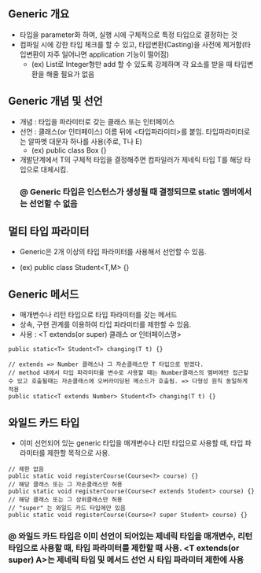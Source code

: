 ## Generic 개요
  * 타입을 parameter화 하여, 실행 시에 구체적으로 특정 타입으로 결정하는 것
  * 컴파일 시에 강한 타입 체크를 할 수 있고, 타입변환(Casting)을 사전에 제거함(타입변환이 자주 일어나면 application 기능이 떨어짐)
    - (ex) List<Integer>로 Integer형만 add 할 수 있도록 강제하며 각 요소를 받을 때 타입변환을 해줄 필요가 없음
  
## Generic 개념 및 선언
  * 개념 : 타입을 파라미터로 갖는 클래스 또는 인터페이스
  * 선언 : 클래스(or 인터페이스) 이름 뒤에 <타입파라미터>를 붙임. 타입파라미터로는 알파벳 대문자 하나를 사용(주로, T나 E)
    - (ex) public class Box<T> {}
  * 개발단계에서 T의 구체적 타입을 결정해주면 컴파일러가 제네릭 타입 T를 해당 타입으로 대체시킴.
    ### @ Generic 타입은 인스턴스가 생성될 때 결정되므로 static 멤버에서는 선언할 수 없음
  
## 멀티 타입 파라미터
  * Generic은 2개 이상의 타입 파라미터를 사용해서 선언할 수 있음.
   - (ex) public class Student<T,M> {}
  
## Generic 메서드
  * 매개변수나 리턴 타입으로 타입 파라미터를 갖는 메서드
  * 상속, 구현 관계를 이용하여 타입 파라미터를 제한할 수 있음.
  * 사용 : <T extends(or super) 클래스 or 인터페이스명>
  ```
  public static<T> Student<T> changing(T t) {}
 
  // extends => Number 클래스나 그 자손클래스만 T 타입으로 받겠다.
  // method 내에서 타입 파라미터를 변수로 사용할 때는 Number클래스의 멤버에만 접근할 수 있고 호출될때는 자손클래스에 오버라이딩된 메소드가 호출됨. => 다형성 원칙 동일하게 적용
  public static<T extends Number> Student<T> changing(T t) {}
  ```
 
## 와일드 카드 타입
  * 이미 선언되어 있는 generic 타입을 매개변수나 리턴 타입으로 사용할 때, 타입 파라미터를 제한할 목적으로 사용.
  ```
  // 제한 없음
  public static void registerCourse(Course<?> course) {}
  // 해당 클래스 또는 그 자손클래스만 허용
  public static void registerCourse(Course<? extends Student> course) {}
 // 해당 클래스 또는 그 상위클래스만 허용
 // "super" 는 와일드 카드 타입에만 있음
 public static void registerCourse(Course<? super Student> course) {}
  ```
  ### @ 와일드 카드 타입은 이미 선언이 되어있는 제네릭 타입을 매개변수, 리턴 타입으로 사용할 때, 타입 파라미터를 제한할 때 사용. <T extends(or super) A>는 제네릭 타입 및 메서드 선언 시 타입 파라미터 제한에 사용
